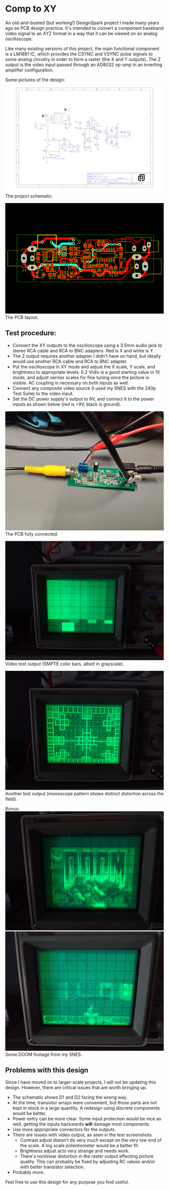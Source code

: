 # Comp to XY
An old-and-busted (but working!) DesignSpark project I made many years ago as PCB design practice. It's intended to convert a component baseband video signal to an XYZ format in a way that it can be viewed on an analog oscilloscope.

Like many existing versions of this project, the main functional component is a LM1881 IC, which provides the CSYNC and VSYNC pulse signals to some analog circuitry in order to form a raster (the X and Y outputs). The Z output is the video input passed through an AD8032 op-amp in an inverting amplifier configuration.

Some pictures of the design:
![The project schematic](pics/schematic.png)
The project schematic.

![The PCB layout](pics/pcb_layout.png)
The PCB layout.

## Test procedure:
 - Connect the XY outputs to the oscilloscope using a 3.5mm audio jack to stereo RCA cable and RCA to BNC adapters. Red is X and white is Y.
 - The Z output requires another adapter I didn't have on hand, but ideally would use another RCA cable and RCA to BNC adapter.
 - Put the oscilloscope in XY mode and adjust the X scale, Y scale, and brightness to appropriate levels. 0.2 V/div is a good starting value in 1X mode, and adjust vernier scales for fine tuning once the picture is visible. AC coupling is necessary on both inputs as well.
 - Connect any composite video source (I used my SNES with the 240p Test Suite) to the video input.
 - Set the DC power supply's output to 9V, and connect it to the power inputs as shown below (red is +9V, black is ground).

![The PCB fully connected](pics/1.jpg)
The PCB fully connected.

![Video test output](pics/2.jpg)
Video test output (SMPTE color bars, albeit in grayscale).

![Another test output](pics/3.jpg)
Another test output (monoscope pattern shows distinct distortion across the field).

Bonus:
![SNES DOOM splash screen](pics/4.jpg)
![SNES DOOM E1M1](pics/5.jpg)
Some DOOM footage from my SNES.

## Problems with this design
Since I have moved on to larger-scale projects, I will not be updating this design. However, there are critical issues that are worth bringing up.
 - The schematic shows D1 and D2 facing the wrong way.
 - At the time, transistor arrays were convenient, but those parts are not kept in stock in a large quantity. A redesign using discrete components would be better.
 - Power entry can be more clear. Some input protection would be nice as well, getting the inputs backwards __will__ damage most components.
 - Use more appropriate connectors for the outputs.
 - There are issues with video output, as seen in the test screenshots.
	 - Contrast adjust doesn't do very much except on the very low end of the scale. A log scale potentiometer would be a better fit.
	 - Brightness adjust acts very strange and needs work.
	 - There's nonlinear distortion in the raster output effecting picture quality. This can probably be fixed by adjusting RC values and/or with better transistor selection.
 - Probably more.

Feel free to use this design for any purpose you find useful.
